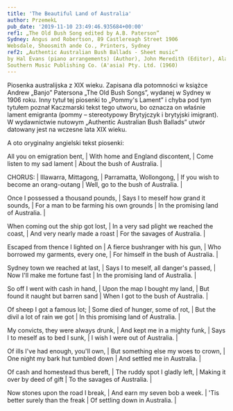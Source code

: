 ```yaml
---
title: 'The Beautiful Land of Australia'
author: PrzemekL
pub_date: '2019-11-10 23:49:46.935684+00:00'
ref1: „The Old Bush Song edited by A.B. Paterson”
Sydney: Angus and Robertson, 89 Castlereagh Street 1906
Websdale, Shoosmith ande Co., Printers, Sydney
ref2: „Authentic Australian Bush Ballads - Sheet music”
by Hal Evans (piano arrangements) (Author), John Meredith (Editor), Alan Scott (Editor) 
Southern Music Publishing Co. (A'asia) Pty. Ltd. (1960)
---
```


Piosenka australijska z XIX wieku.  Zapisana dla potomności w książce Andrew „Banjo” Patersona „The Old Bush Songs”, wydanej w Sydney w 1906 roku.  Inny tytuł tej piosenki to „Pommy's Lament” i chyba pod tym tytułem poznał Kaczmarski  tekst tego utworu, bo oznacza on właśnie lament emigranta \(pommy – stereotypowy Brytyjczyk i brytyjski imigrant\). 
W wydawnictwie nutowym „Authentic Australian Bush Ballads” utwór datowany jest na wczesne lata XIX wieku.

A oto oryginalny angielski tekst piosenki:

All you on emigration bent, |
With home and England discontent, |
Come listen to my sad lament |
About the bush of Australia. |

CHORUS: |
Illawarra, Mittagong, |
Parramatta, Wollongong, |
If you wish to become an orang\-outang |
Well, go to the bush of Australia. |

Once I possessed a thousand pounds, |
Says I to meself how grand it sounds, |
For a man to be farming his own grounds |
In the promising land of Australia. |

When coming out the ship got lost, |
In a very sad plight we reached the coast, |
And very nearly made a roast |
For the savages of Australia. |

Escaped from thence I lighted on |
A fierce bushranger with his gun, |
Who borrowed my garments, every one, |
For himself in the bush of Australia. |

Sydney town we reached at last, |
Says I to meself, all danger's passed, |
Now I'll make me fortune fast |
In the promising land of Australia. |

So off I went with cash in hand, |
Upon the map I bought my land, |
But found it naught but barren sand |
When I got to the bush of Australia. |

Of sheep I got a famous lot; |
Some died of hunger, some of rot, |
But the divil a lot of rain we got |
In this promising land of Australia. |

My convicts, they were always drunk, |
And kept me in a mighty funk, |
Says I to meself as to bed I sunk, |
I wish I were out of Australia. |

Of ills I've had enough, you'll own, |
But something else my woes to crown, |
One night my bark hut tumbled down |
And settled me in Australia. |

Of cash and homestead thus bereft, |
The ruddy spot I gladly left, |
Making it over by deed of gift |
To the savages of Australia. |

Now stones upon the road I break, |
And earn my seven bob a week. |
'Tis better surely than the freak |
Of settling down in Australia. |